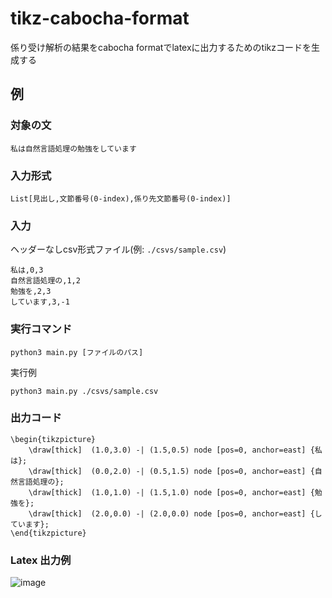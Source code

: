 # tikz-cabocha-format
係り受け解析の結果をcabocha formatでlatexに出力するためのtikzコードを生成する

## 例

### 対象の文

```plain
私は自然言語処理の勉強をしています
```

### 入力形式
```
List[見出し,文節番号(0-index),係り先文節番号(0-index)]
```

### 入力
ヘッダーなしcsv形式ファイル(例: `./csvs/sample.csv`)

```plain
私は,0,3
自然言語処理の,1,2
勉強を,2,3
しています,3,-1
```

### 実行コマンド
```
python3 main.py [ファイルのパス]
```

実行例
```
python3 main.py ./csvs/sample.csv
```

### 出力コード

```plain
\begin{tikzpicture}
    \draw[thick]  (1.0,3.0) -| (1.5,0.5) node [pos=0, anchor=east] {私は};
    \draw[thick]  (0.0,2.0) -| (0.5,1.5) node [pos=0, anchor=east] {自然言語処理の};
    \draw[thick]  (1.0,1.0) -| (1.5,1.0) node [pos=0, anchor=east] {勉強を};
    \draw[thick]  (2.0,0.0) -| (2.0,0.0) node [pos=0, anchor=east] {しています};
\end{tikzpicture}
```

### Latex 出力例

![image](https://user-images.githubusercontent.com/44014265/207295760-d0f4ca34-fe63-4f61-b4ea-535dad855047.png)
